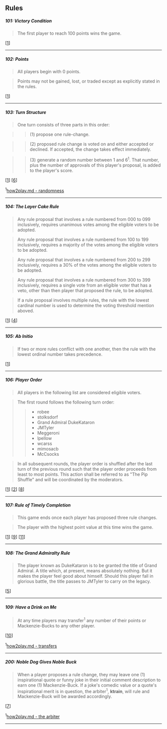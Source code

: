 ## Rules

##### 101: Victory Condition
> The first player to reach 100 points wins the game.

[[1](https://github.com/stolksdorf/nomic/pull/1)]

----

##### 102: Points
> All players begin with 0 points.  

> Points may not be gained, lost, or traded except as explicitly stated in the rules.
  
[[1](https://github.com/stolksdorf/nomic/pull/1)]

----

##### 103: Turn Structure
> One turn consists of three parts in this order: 

>> (1) propose one rule-change.

>> (2) proposed rule change is voted on and either accepted or declined. If accepted, the change takes effect immediately.

>> (3) generate a random number between 1 and 6<sup>1</sup>. That number, plus the number of approvals of this player's proposal, is added to the player's score.

[[1](https://github.com/stolksdorf/nomic/pull/1)] [[6](https://github.com/stolksdorf/nomic/pull/6)]

<sup>1</sup>[how2play.md - randomness](https://github.com/stolksdorf/nomic/blob/master/how2play.md#what-about-randomness)

----

##### 104: The Layer Cake Rule
> Any rule proposal that involves a rule numbered from 000 to 099 inclusively, requires unanimous votes among the eligible voters to be adopted.

> Any rule proposal that involves a rule numbered from 100 to 199 inclusively, requires a majority of the votes among the eligible voters to be adopted.

> Any rule proposal that involves a rule numbered from 200 to 299 inclusively, requires a 30% of the votes among the eligible voters to be adopted.

> Any rule proposal that involves a rule numbered from 300 to 399 inclusively, requires a single vote from an eligible voter that has a veto, other than then player that proposed the rule, to be adopted.

> If a rule proposal involves multiple rules, the rule with the lowest cardinal number is used to determine the voting threshold mention aboved.

[[1](https://github.com/stolksdorf/nomic/pull/1)]
[[4](https://github.com/stolksdorf/nomic/pull/4)]

----

##### 105: Ab Initio
> If two or more rules conflict with one another, then the rule with the lowest ordinal number takes precedence.

[[1](https://github.com/stolksdorf/nomic/pull/1)]

----

##### 106: Player Order
> All players in the following list are considered eligible voters. 

>The first round follows the following turn order:
>> - robee
>> - stolksdorf
>> - Grand Admiral DukeKataron
>> - JMTyler
>> - Meggeroni
>> - lpellow
>> - wcarss
>> - mimosacb
>> - McCsocks

> In all subsequent rounds, the player order is shuffled after the last turn of the previous round such that the player order proceeds from least to most points. This action shall be referred to as "The Pip Shuffle" and will be coordinated by the moderators.

[[1](https://github.com/stolksdorf/nomic/pull/1)]
[[2](https://github.com/stolksdorf/nomic/pull/2)]
[[8](https://github.com/stolksdorf/nomic/pull/8)]

----

##### 107: Rule of Timely Completion
> This game ends once each player has proposed three rule changes.

> The player with the highest point value at this time wins the game.

[[1](https://github.com/stolksdorf/nomic/pull/1)]
[[9](https://github.com/stolksdorf/nomic/pull/9)]
[[11](https://github.com/stolksdorf/nomic/pull/11)]

----

##### 108: The Grand Admiralty Rule
> The player known as DukeKataron is to be granted the title of Grand Admiral. A title which, at present, means absolutely nothing. But it makes the player feel good about himself. Should this player fall in glorious battle, the title passes to JMTyler to carry on the legacy.

[[5](https://github.com/stolksdorf/nomic/pull/5)]

----

##### 109: Have a Drink on Me
> At any time players may transfer<sup>1</sup> any number of their points or Mackenzie-Bucks to any other player.

[[10](https://github.com/stolksdorf/nomic/pull/10)]

<sup>1</sup>[how2play.md - transfers](https://github.com/stolksdorf/nomic/blob/master/how2play.md#transfers)

----

##### 200: Noble Dog Gives Noble Buck 
> When a player proposes a rule change, they may leave one (1) inspirational quote or funny joke in their initial comment description to earn one (1) Mackenzie-Buck. If a joke's comedic value or a quote's inspirational merit is in question, the arbiter<sup>1</sup>, **ktrain**, will rule and Mackenzie-Buck will be awarded accordingly.

[[7](https://github.com/stolksdorf/nomic/pull/7)]

<sup>1</sup>[how2play.md - the arbiter](https://github.com/stolksdorf/nomic/blob/master/how2play.md#the-arbiter)

----
